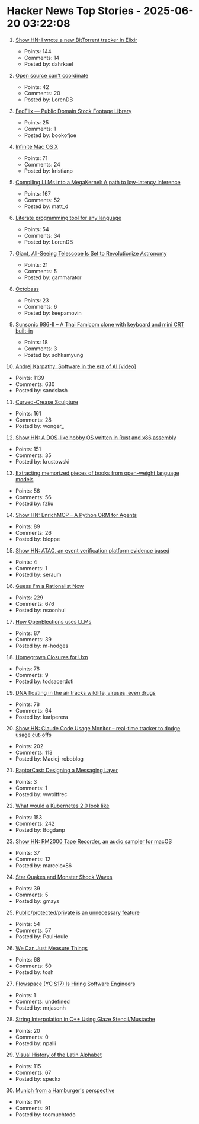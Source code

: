 # Hacker News Top Stories - 2025-06-20 03:22:08

1. [Show HN: I wrote a new BitTorrent tracker in Elixir](https://github.com/Dahrkael/ExTracker)
   - Points: 144
   - Comments: 14
   - Posted by: dahrkael

2. [Open source can't coordinate](https://matklad.github.io/2025/05/20/open-source-cant-coordinate.html)
   - Points: 42
   - Comments: 20
   - Posted by: LorenDB

3. [FedFlix — Public Domain Stock Footage Library](https://public.resource.org/ntis.gov/index.html)
   - Points: 25
   - Comments: 1
   - Posted by: bookofjoe

4. [Infinite Mac OS X](https://blog.persistent.info/2025/03/infinite-mac-os-x.html)
   - Points: 71
   - Comments: 24
   - Posted by: kristianp

5. [Compiling LLMs into a MegaKernel: A path to low-latency inference](https://zhihaojia.medium.com/compiling-llms-into-a-megakernel-a-path-to-low-latency-inference-cf7840913c17)
   - Points: 167
   - Comments: 52
   - Posted by: matt_d

6. [Literate programming tool for any language](https://github.com/zyedidia/Literate)
   - Points: 54
   - Comments: 34
   - Posted by: LorenDB

7. [Giant, All-Seeing Telescope Is Set to Revolutionize Astronomy](https://www.science.org/content/article/giant-all-seeing-telescope-set-revolutionize-astronomy)
   - Points: 21
   - Comments: 5
   - Posted by: gammarator

8. [Octobass](https://www.atlasobscura.com/places/octobass)
   - Points: 23
   - Comments: 6
   - Posted by: keepamovin

9. [Sunsonic 986-II – A Thai Famicom clone with keyboard and mini CRT built-in](https://mastodon.gamedev.place/@pikuma/114711138512697712)
   - Points: 18
   - Comments: 3
   - Posted by: sohkamyung

10. [Andrej Karpathy: Software in the era of AI [video]](https://www.youtube.com/watch?v=LCEmiRjPEtQ)
   - Points: 1139
   - Comments: 630
   - Posted by: sandslash

11. [Curved-Crease Sculpture](https://erikdemaine.org/curved/)
   - Points: 161
   - Comments: 28
   - Posted by: wonger_

12. [Show HN: A DOS-like hobby OS written in Rust and x86 assembly](https://github.com/krustowski/rou2exOS)
   - Points: 151
   - Comments: 35
   - Posted by: krustowski

13. [Extracting memorized pieces of books from open-weight language models](https://arxiv.org/abs/2505.12546)
   - Points: 56
   - Comments: 56
   - Posted by: fzliu

14. [Show HN: EnrichMCP – A Python ORM for Agents](https://github.com/featureform/enrichmcp)
   - Points: 89
   - Comments: 26
   - Posted by: bloppe

15. [Show HN: ATAC, an event verification platform evidence based](https://atac.seraum.com)
   - Points: 4
   - Comments: 1
   - Posted by: seraum

16. [Guess I'm a Rationalist Now](https://scottaaronson.blog/?p=8908)
   - Points: 229
   - Comments: 676
   - Posted by: nsoonhui

17. [How OpenElections uses LLMs](https://thescoop.org/archives/2025/06/09/how-openelections-uses-llms/index.html)
   - Points: 87
   - Comments: 39
   - Posted by: m-hodges

18. [Homegrown Closures for Uxn](https://krzysckh.org/b/Homegrown-closures-for-uxn.html)
   - Points: 78
   - Comments: 9
   - Posted by: todsacerdoti

19. [DNA floating in the air tracks wildlife, viruses, even drugs](https://www.sciencedaily.com/releases/2025/06/250603114822.htm)
   - Points: 78
   - Comments: 64
   - Posted by: karlperera

20. [Show HN: Claude Code Usage Monitor – real-time tracker to dodge usage cut-offs](https://github.com/Maciek-roboblog/Claude-Code-Usage-Monitor)
   - Points: 202
   - Comments: 113
   - Posted by: Maciej-roboblog

21. [RaptorCast: Designing a Messaging Layer](https://www.category.xyz/blogs/raptorcast-designing-a-messaging-layer)
   - Points: 3
   - Comments: 1
   - Posted by: wwolffrec

22. [What would a Kubernetes 2.0 look like](https://matduggan.com/what-would-a-kubernetes-2-0-look-like/)
   - Points: 153
   - Comments: 242
   - Posted by: Bogdanp

23. [Show HN: RM2000 Tape Recorder, an audio sampler for macOS](https://rm2000.app)
   - Points: 37
   - Comments: 12
   - Posted by: marcelox86

24. [Star Quakes and Monster Shock Waves](https://www.caltech.edu/about/news/star-quakes-and-monster-shock-waves)
   - Points: 39
   - Comments: 5
   - Posted by: gmays

25. [Public/protected/private is an unnecessary feature](https://catern.com/private.html)
   - Points: 54
   - Comments: 57
   - Posted by: PaulHoule

26. [We Can Just Measure Things](https://lucumr.pocoo.org/2025/6/17/measuring/)
   - Points: 68
   - Comments: 50
   - Posted by: tosh

27. [Flowspace (YC S17) Is Hiring Software Engineers](https://flowspace.applytojob.com/apply/6oDtY2q6E9/Software-Engineer-II)
   - Points: 1
   - Comments: undefined
   - Posted by: mrjasonh

28. [String Interpolation in C++ Using Glaze Stencil/Mustache](https://stephenberry.github.io/glaze/stencil-mustache/)
   - Points: 20
   - Comments: 0
   - Posted by: npalli

29. [Visual History of the Latin Alphabet](https://uclab.fh-potsdam.de/arete/en)
   - Points: 115
   - Comments: 67
   - Posted by: speckx

30. [Munich from a Hamburger's perspective](https://mertbulan.com/2025/06/14/munich-from-a-hamburgers-perspective/)
   - Points: 114
   - Comments: 91
   - Posted by: toomuchtodo

